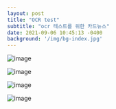 ```yaml
---
layout: post
title: "OCR test"
subtitle: "ocr 테스트를 위한 카드뉴스"
date: 2021-09-06 10:45:13 -0400
background: '/img/bg-index.jpg'
---
```




![image](https://file.mk.co.kr/meet/neds/2020/08/image_readtop_2020_896135_15988575864337313.jpg)

![image](https://user-images.githubusercontent.com/39080868/132286025-d5504c77-29cb-42cb-875d-74fd8aa3417b.png)

![image](https://user-images.githubusercontent.com/39080868/132286029-247a6dfe-31ee-4d2e-a74b-1308c10d534c.png)

![image](https://user-images.githubusercontent.com/39080868/132286037-5f7ee94b-092e-46ce-bf6e-6d0c173c2936.png)


